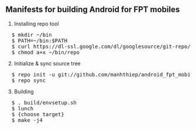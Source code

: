 Manifests for building Android for FPT mobiles
--------------

1. Installing repo tool
<pre>
  $ mkdir ~/bin
  $ PATH=~/bin:$PATH
  $ curl https://dl-ssl.google.com/dl/googlesource/git-repo/repo > ~/bin/repo
  $ chmod a+x ~/bin/repo
</pre>
2. Initialize & sync source tree
<pre>
  $ repo init -u git://github.com/manhthiep/android_fpt_mobile_manifest.git -b [branch] -m [manifest]
  $ repo sync
</pre>
3. Building
<pre>
  $ . build/envsetup.sh
  $ lunch
  $ {choose target}
  $ make -j4
</pre>

